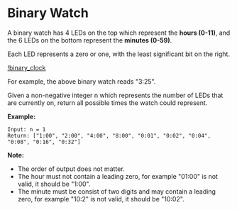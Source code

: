 # Binary Watch

A binary watch has 4 LEDs on the top which represent the **hours (0-11)**, and the 6 LEDs on the bottom represent the **minutes (0-59)**.

Each LED represents a zero or one, with the least significant bit on the right.

[!binary_clock](./Binary_clock_samui_moon.jpg)

For example, the above binary watch reads "3:25".

Given a non-negative integer n which represents the number of LEDs that are currently on, return all possible times the watch could represent.

**Example:**

```pseudo
Input: n = 1
Return: ["1:00", "2:00", "4:00", "8:00", "0:01", "0:02", "0:04", "0:08", "0:16", "0:32"]
```

**Note:**

- The order of output does not matter.
- The hour must not contain a leading zero, for example "01:00" is not valid, it should be "1:00".
- The minute must be consist of two digits and may contain a leading zero, for example "10:2" is not valid, it should be "10:02".
